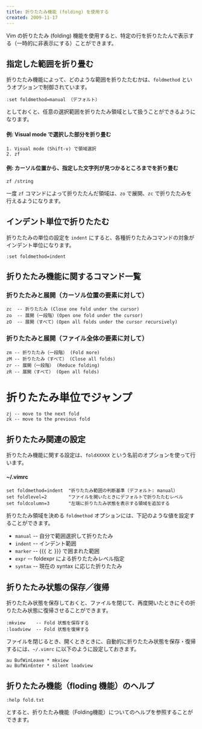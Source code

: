 ```yaml
---
title: 折りたたみ機能 (folding) を使用する
created: 2009-11-17
---
```


Vim の折りたたみ (folding) 機能を使用すると、特定の行を折りたたんで表示する（一時的に非表示にする）ことができます。


指定した範囲を折り畳む
----

折りたたみ機能によって、どのような範囲を折りたたむかは、`foldmethod` というオプションで制御されています。

~~~
:set foldmethod=manual （デフォルト）
~~~

としておくと、任意の選択範囲を折りたたみ領域として扱うことができるようになります。

#### 例: Visual mode で選択した部分を折り畳む

~~~
1. Visual mode (Shift-v) で領域選択
2. zf
~~~

#### 例: カーソル位置から、指定した文字列が見つかるところまでを折り畳む

~~~
zf /string
~~~

一度 `zf` コマンドによって折りたたんだ領域は、`zo` で展開、`zc` で折りたたみを行えるようになります。


インデント単位で折りたたむ
----

折りたたみの単位の設定を `indent` にすると、各種折りたたみコマンドの対象がインデント単位になります。

~~~
:set foldmethod=indent
~~~


折りたたみ機能に関するコマンド一覧
----

### 折りたたみと展開（カーソル位置の要素に対して）

~~~
zc  -- 折りたたみ (Close one fold under the cursor)
zo  -- 展開（一段階）(Open one fold under the cursor)
zO  -- 展開（すべて）(Open all folds under the cursor recursively)
~~~

### 折りたたみと展開（ファイル全体の要素に対して）

~~~
zm -- 折りたたみ（一段階） (Fold more)
zM -- 折りたたみ（すべて） (Close all folds)
zr -- 展開（一段階） (Reduce folding)
zR -- 展開（すべて） (Open all folds)
~~~

# 折りたたみ単位でジャンプ

~~~
zj -- move to the next fold
zk -- move to the previous fold
~~~


折りたたみ関連の設定
----

折りたたみ機能に関する設定は、`foldXXXXX` という名前のオプションを使って行います。

#### ~/.vimrc

~~~ vim
set foldmethod=indent  "折りたたみ範囲の判断基準（デフォルト: manual）
set foldlevel=2        "ファイルを開いたときにデフォルトで折りたたむレベル
set foldcolumn=3       "左端に折りたたみ状態を表示する領域を追加する
~~~

折りたたみ領域を決める `foldmethod` オプションには、下記のような値を設定することができます。

- `manual` -- 自分で範囲選択して折りたたみ
- `indent` -- インデント範囲
- `marker` -- {{{ と }}} で囲まれた範囲
- `expr` -- foldexpr による折りたたみレベル指定
- `syntax` -- 現在の syntax に応じた折りたたみ


折りたたみ状態の保存／復帰
----

折りたたみ状態を保存しておくと、ファイルを閉じて、再度開いたときにその折りたたみ状態に復帰させることができます。

~~~
:mkview    -- Fold 状態を保存する
:loadview  -- Fold 状態を復帰する
~~~

ファイルを閉じるとき、開くときときに、自動的に折りたたみ状態を保存・復帰するには、`~/.vimrc` に以下のように設定しておきます。

~~~ vim
au BufWinLeave * mkview
au BufWinEnter * silent loadview
~~~


折りたたみ機能（floding 機能）のヘルプ
----

~~~
:help fold.txt
~~~

とすると、折りたたみ機能（Folding機能）についてのヘルプを参照することができます。

